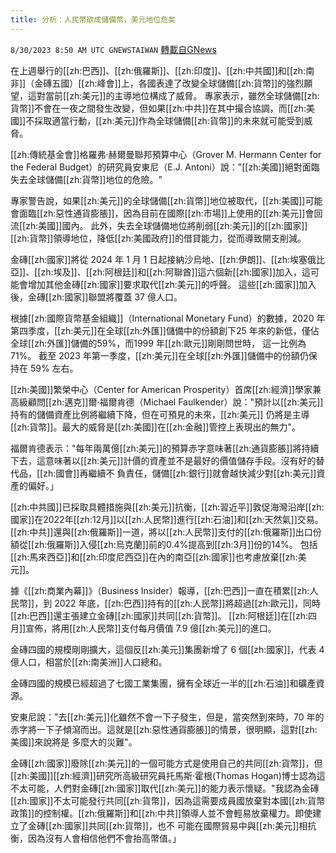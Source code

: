 ```yaml
---
title: 分析：人民幣欲成儲備幣，美元地位危矣
---
```

`8/30/2023 8:50 AM UTC GNEWSTAIWAN` [轉載自GNews](https://gnews.org/articles/1619812)



在上週舉行的[[zh:巴西]]、[[zh:俄羅斯]]、[[zh:印度]]、[[zh:中共國]]和[[zh:南非]]（金磚五國）[[zh:峰會]]上，各國表達了改變全球儲備[[zh:貨幣]]的強烈願望，這對當前[[zh:美元]]的主導地位構成了威脅。 專家表示，雖然全球儲備[[zh:貨幣]]不會在一夜之間發生改變，但如果[[zh:中共]]在其中撮合協調，而[[zh:美國]]不採取適當行動，[[zh:美元]]作為全球儲備[[zh:貨幣]]的未來就可能受到威脅。  

 [[zh:傳統基金會]]格羅弗·赫爾曼聯邦預算中心（Grover M. Hermann Center for the Federal Budget）的研究員安東尼（E.J. Antoni）說："[[zh:美國]]絕對面臨失去全球儲備[[zh:貨幣]]地位的危險。" 

  

 專家警告說，如果[[zh:美元]]的全球儲備[[zh:貨幣]]地位被取代，[[zh:美國]]可能會面臨[[zh:惡性通貨膨脹]]，因為目前在國際[[zh:市場]]上使用的[[zh:美元]]會回流[[zh:美國]]國內。 此外，失去全球儲備地位將削弱[[zh:美元]]的[[zh:國家]][[zh:貨幣]]領導地位，降低[[zh:美國政府]]的借貸能力，從而導致開支削減。

  

 金磚[[zh:國家]]將從 2024 年 1 月 1 日起接納沙烏地、[[zh:伊朗]]、[[zh:埃塞俄比亞]]、[[zh:埃及]]、[[zh:阿根廷]]和[[zh:阿聯酋]]這六個新[[zh:國家]]加入，這可能會增加其他金磚[[zh:國家]]要求取代[[zh:美元]]的呼聲。 這些[[zh:國家]]加入後，金磚[[zh:國家]]聯盟將覆蓋 37 億人口。

  

 根據[[zh:國際貨幣基金組織]]（International Monetary Fund）的數據，2020 年第四季度，[[zh:美元]]在全球[[zh:外匯]]儲備中的份額創下25 年來的新低，僅佔全球[[zh:外匯]]儲備的59%，而1999 年[[zh:歐元]]剛剛問世時， 這一比例為71%。 截至 2023 年第一季度，[[zh:美元]]在全球[[zh:外匯]]儲備中的份額仍保持在 59% 左右。

  

[[zh:美國]]繁榮中心（Center for American Prosperity）首席[[zh:經濟]]學家兼高級顧問[[zh:邁克]]爾·福爾肯德（Michael Faulkender）說："預計以[[zh:美元]]持有的儲備資產比例將繼續下降，但在可預見的未來，[[zh:美元]] 仍將是主導[[zh:貨幣]]。最大的威脅是[[zh:美國]]在[[zh:金融]]管控上表現出的無力"。

  

 福爾肯德表示："每年兩萬億[[zh:美元]]的預算赤字意味著[[zh:通貨膨脹]]將持續下去，這意味著以[[zh:美元]]計價的資產並不是最好的價值儲存手段。沒有好的替代品，[[zh:國會]]再繼續不 負責任，儲備[[zh:銀行]]就會越快減少對[[zh:美元]]資產的偏好。」 

  

 [[zh:中共國]]已採取具體措施與[[zh:美元]]抗衡，[[zh:習近平]]敦促海灣沿岸[[zh:國家]]在2022年[[zh:12月]]以[[zh:人民幣]]進行[[zh:石油]]和[[zh:天然氣]]交易。 [[zh:中共]]還與[[zh:俄羅斯]]一道，將以[[zh:人民幣]]支付的[[zh:俄羅斯]]出口份額從[[zh:俄羅斯]]入侵[[zh:烏克蘭]]前的0.4%提高到[[zh:3月]]份的14%。 包括[[zh:馬來西亞]]和[[zh:印度尼西亞]]在內的南亞[[zh:國家]]也考慮放棄[[zh:美元]]。

  

 據《[[zh:商業內幕]]》（Business Insider）報導，[[zh:巴西]]一直在積累[[zh:人民幣]]，到 2022 年底，[[zh:巴西]]持有的[[zh:人民幣]]將超過[[zh:歐元]]，同時[[zh:巴西]]還主張建立金磚[[zh:國家]]共同[[zh:貨幣]]。 [[zh:阿根廷]]在[[zh:四月]]宣佈，將用[[zh:人民幣]]支付每月價值 7.9 億[[zh:美元]]的進口。

  

 金磚四國的規模剛剛擴大，這個反[[zh:美元]]集團新增了 6 個[[zh:國家]]，代表 4 億人口，相當於[[zh:南美洲]]人口總和。

  

 金磚四國的規模已經超過了七國工業集團，擁有全球近一半的[[zh:石油]]和礦產資源。

  

 安東尼說："去[[zh:美元]]化雖然不會一下子發生，但是，當突然到來時，70 年的赤字將一下子傾瀉而出。這就是[[zh:惡性通貨膨脹]]的情景，很明顯，這對[[zh:美國]]來說將是 多麼大的災難"。

  

 金磚[[zh:國家]]廢除[[zh:美元]]的一個可能方式是使用自己的共同[[zh:貨幣]]，但[[zh:美國]][[zh:經濟]]研究所高級研究員托馬斯·霍根(Thomas Hogan)博士認為這不太可能，人們對金磚[[zh:國家]]取代[[zh:美元]]的能力表示懷疑。"我認為金磚[[zh:國家]]不太可能發行共同[[zh:貨幣]]，因為這需要成員國放棄對本國[[zh:貨幣政策]]的控制權。[[zh:俄羅斯]]和[[zh:中共]]領導人並不會輕易放棄權力。即使建立了金磚[[zh:國家]]共同[[zh:貨幣]]，也不 可能在國際貿易中與[[zh:美元]]相抗衡，因為沒有人會相信他們不會抬高幣值。」
